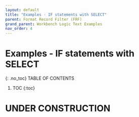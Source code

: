 ```yaml
---
layout: default
title: "Examples - IF statements with SELECT"
parent: Format Record Filter (FRF)
grand_parent: Workbench Logic Text Examples
nav_order: 4
---
```


# Examples - IF statements with SELECT
{: .no_toc}
TABLE OF CONTENTS 
1. TOC
{:toc}  
 
# UNDER CONSTRUCTION
